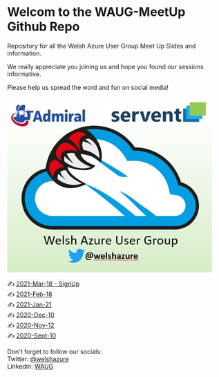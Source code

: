 # Welcom to the WAUG-MeetUp Github Repo

Repository for all the Welsh Azure User Group Meet Up Slides and information.

We really appreciate you joining us and hope you found our sessions informative.

Please help us spread the word and fun on social media!

![Logo](logo.PNG)

✍️ [2021-Mar-18 - SignUp](https://www.meetup.com/MSFT-Stack/events/275581754/)</br>
✍️ [2021-Feb-18](2021-Feb-18/README.md)</br>
✍️ [2021-Jan-21](2021-Jan-21/README.md)</br>
✍️ [2020-Dec-10](2020-Dec-10/README.md)</br>
✍️ [2020-Nov-12](2020-Nov-12/README.md)</br>
✍️ [2020-Sept-10](2020-Sept-10/README.md) </br>



Don't forget to follow our socials: </br>
Twitter: [@welshazure](http://www.twitter.com/welshazure) </br>
Linkedin: [WAUG](https://www.linkedin.com/groups/13866357/)